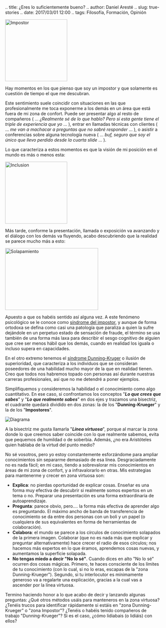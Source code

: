 .. title: ¿Eres lo suficientemente bueno?
.. author: Daniel Aresté
.. slug: true-stories
.. date: 2017/03/01 12:00
.. tags: Filosofía, Formación, Opinión

<img src='https://cloud.githubusercontent.com/assets/5310624/22907908/c94c4a6a-f24b-11e6-83f9-d81dc988b9da.jpg' alt='Impostor' class='align-right' height='200' width='200'/>

Hay momentos en los que pienso que soy un impostor y que solamente es cuestión de tiempo el que me descubran.
<!-- TEASER_END -->

Este sentimiento suele coincidir con situaciones en las que profesionalmente me toca exponerme a los demás en un área que está fuera de mi zona de confort.
Puede ser presentar algo al resto de compañeros ( ... _¿Realmente sé de lo que hablo? Pero si esta gente tiene el triple de experiencia que yo_ ... ),
entrar en llamadas técnicas con clientes ( ... _me van a machacar a preguntas que no sabré responder_ ... ),
o asistir a conferencias sobre alguna tecnología nueva ( ... _buf, seguro que soy el único que llevo perdido desde la cuarta slide_ ... ).

Lo que caracteriza a estos momentos es que la visión de mi posición en el mundo es más o menos esta:

<img src='https://cloud.githubusercontent.com/assets/5310624/22907838/6c3d95f4-f24b-11e6-8120-fd433e87946d.png' alt='Inclusion' height='200' width='200'/>

Más tarde, conforme la presentación, llamada o exposición va avanzando y el diálogo con los demás va fluyendo,
acabo descubriendo que la realidad se parece mucho más a esto:

<img src='https://cloud.githubusercontent.com/assets/5310624/22907841/6ea951ac-f24b-11e6-9148-37928bc1d268.png' alt='Solapamiento' height='200' width='300'/>

Apuesto a que os habéis sentido así alguna vez. 
A este fenómeno psicológico se le conoce como [síndrome del impostor],
y aunque de forma ortodoxa se defina como casi una patología que paraliza a quien la sufre dejándole en un perpetuo estado de sensación de fraude,
el término se usa también de una forma más laxa para describir el sesgo cognitivo de alguien que cree ser menos hábil que los demás,
cuando en realidad los iguala o incluso supera en capacidades.

En el otro extremo tenemos el [síndrome Dunning-Kruger] o ilusión de superioridad,
que caracteriza a los individuos que se consideran poseedores de una habilidad mucho mayor de la que en realidad tienen.
Creo que todos nos habremos topado con personas así durante nuestras carreras profesionales, así que no me detendré a poner ejemplos.

Simplifiquemos y consideremos la habilidad o el conocimiento como algo cuantitativo.
En ese caso, si confrontamos los conceptos "**_Lo que crees que sabes_**" y "**_Lo que realmente sabes_**" en dos ejes y trazamos una bisectriz,
el cuadrante quedará dividido en dos zonas: la de los "**Dunning-Krueger**" y la de los "**Impostores**".

<img src='https://cloud.githubusercontent.com/assets/5310624/22907833/68a6805e-f24b-11e6-87ba-41710342e40c.png' alt='Diagrama'/>

A la bisectriz me gusta llamarla "**_Línea virtuosa_**", porque al marcar la zona donde lo que creemos saber coincide con lo que realmente sabemos,
evita que pequemos de humildad o de soberbia. 
Además, ¿no era Aristóteles quien hablaba de la virtud del punto medio?

No sé vosotros, pero yo estoy constantemente esforzándome para ampliar conocimientos sin separarme demasiado de esa línea.
Desgraciadamente no es nada fácil; en mi caso, tiendo a sobrevalorar mis conocimientos en áreas de mi zona de confort,
y a infravalorarlo en otras. 
Mis estrategias para mantenerme y crecer en zona virtuosa son:

- **Explica**: no pierdas oportunidad de explicar cosas. Enseñar es una forma muy efectiva de descubrir si realmente somos expertos en un tema o no. Preparar una presentación es una forma extraordinaria de autoaprendizaje.
- **Pregunta**: parece obvio, pero.... la forma más efectiva de aprender algo es preguntando. El máximo ancho de banda de transferencia de conocimiento se da entre dos personas con un boli y un papel (o cualquiera de sus equivalentes en forma de herramientas de colaboración).
- **Colabora**: el mundo se parece a los círculos de conocimiento solapados de la primera imagen. Colaborar (que no es nada más que explicar y preguntar alternativamente) hace crecer el radio de esos círculos; nos hacemos más expertos en lo que éramos, aprendemos cosas nuevas, y aumentamos la superficie solapada.
- **No tengas miedo a decir "No lo sé"**. Cuando dices en alto "No lo sé" ocurren dos cosas mágicas. Primero, te haces consciente de los límites de tu conocimiento (con lo cual, si no lo eras, escapas de la "zona Dunning-Krueger"). Segundo, si tu interlocutor es mínimamente generoso va a regalarte una explicación, gracias a la cual vas a ascender por la línea virtuosa.

Termino haciendo honor a lo que acabo de decir y lanzando algunas preguntas: 
¿Qué otros métodos usáis para manteneros en la zona virtuosa? ¿Tenéis trucos para identificar rápidamente si estáis en "zona Dunning-Krueger" o "zona Impostor"? 
¿Tenéis o habéis tenido compañeros de trabajo "Dunning-Krueger"? 
Si es el caso, ¿cómo lidiabais (o lidiáis) con ellos?

[síndrome del impostor]: https://en.wikipedia.org/wiki/Impostor_syndrome
[síndrome Dunning-Kruger]: https://en.wikipedia.org/wiki/Dunning%E2%80%93Kruger_effect
